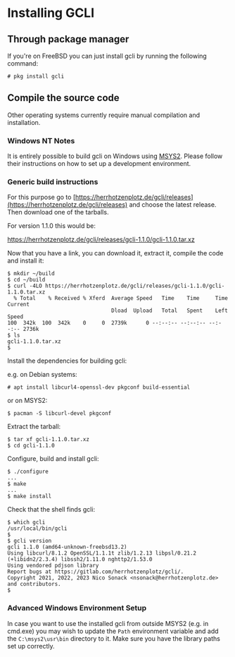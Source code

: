 # Installing GCLI

## Through package manager

If you're on FreeBSD you can just install gcli by running the
following command:

    # pkg install gcli

## Compile the source code

Other operating systems currently require manual compilation and
installation.

### Windows NT Notes

It is entirely possible to build gcli on Windows using
[MSYS2](https://msys2.org). Please follow their instructions on
how to set up a development environment.

### Generic build instructions

For this purpose go to
[https://herrhotzenplotz.de/gcli/releases](https://herrhotzenplotz.de/gcli/releases)
and choose the latest release. Then download one of the tarballs.

For version 1.1.0 this would be:

https://herrhotzenplotz.de/gcli/releases/gcli-1.1.0/gcli-1.1.0.tar.xz

Now that you have a link, you can download it, extract it, compile the
code and install it:

    $ mkdir ~/build
    $ cd ~/build
    $ curl -4LO https://herrhotzenplotz.de/gcli/releases/gcli-1.1.0/gcli-1.1.0.tar.xz
      % Total    % Received % Xferd  Average Speed   Time    Time     Time  Current
                                     Dload  Upload   Total   Spent    Left  Speed
    100  342k  100  342k    0     0  2739k      0 --:--:-- --:--:-- --:--:-- 2736k
    $ ls
    gcli-1.1.0.tar.xz
    $

Install the dependencies for building gcli:

e.g. on Debian systems:

    # apt install libcurl4-openssl-dev pkgconf build-essential

or on MSYS2:

    $ pacman -S libcurl-devel pkgconf

Extract the tarball:

    $ tar xf gcli-1.1.0.tar.xz
    $ cd gcli-1.1.0

Configure, build and install gcli:

    $ ./configure
    ...
    $ make
    ...
    $ make install

Check that the shell finds gcli:

    $ which gcli
    /usr/local/bin/gcli
    $
    $ gcli version
    gcli 1.1.0 (amd64-unknown-freebsd13.2)
    Using libcurl/8.1.2 OpenSSL/1.1.1t zlib/1.2.13 libpsl/0.21.2 (+libidn2/2.3.4) libssh2/1.11.0 nghttp2/1.53.0
    Using vendored pdjson library
    Report bugs at https://gitlab.com/herrhotzenplotz/gcli/.
    Copyright 2021, 2022, 2023 Nico Sonack <nsonack@herrhotzenplotz.de> and contributors.
    $

### Advanced Windows Environment Setup

In case you want to use the installed gcli from outside MSYS2 (e.g.
in cmd.exe) you may wish to update the `Path` environment variable
and add the `C:\msys2\usr\bin` directory to it. Make sure you have
the library paths set up correctly.
